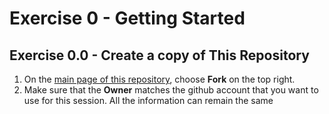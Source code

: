# Exercise 0 - Getting Started

## Exercise 0.0 - Create a copy of This Repository 

1. On the [main page of this repository](https://github.com/davidmacn/ADT-Usage-Exercises), choose **Fork** on the top right.
2. Make sure that the **Owner** matches the github account that you want to use for this session. All the information can remain the same
